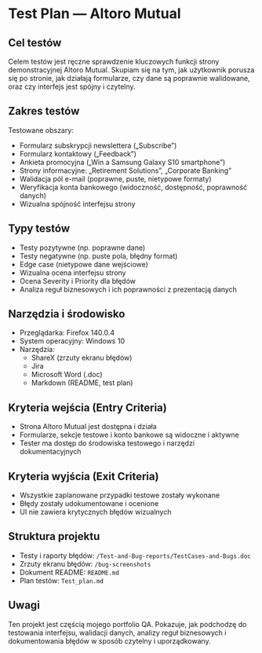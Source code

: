#  Test Plan — Altoro Mutual

##  Cel testów

Celem testów jest ręczne sprawdzenie kluczowych funkcji strony demonstracyjnej Altoro Mutual. Skupiam się na tym, jak użytkownik porusza się po stronie, jak działają formularze, czy dane są poprawnie walidowane, oraz czy interfejs jest spójny i czytelny.

##  Zakres testów

Testowane obszary:
- Formularz subskrypcji newslettera („Subscribe”)
- Formularz kontaktowy („Feedback”)
- Ankieta promocyjna („Win a Samsung Galaxy S10 smartphone”)
- Strony informacyjne: „Retirement Solutions”, „Corporate Banking”
- Walidacja pól e-mail (poprawne, puste, nietypowe formaty)
- Weryfikacja konta bankowego (widoczność, dostępność, poprawność danych)
- Wizualna spójność interfejsu strony

##  Typy testów

- Testy pozytywne (np. poprawne dane)
- Testy negatywne (np. puste pola, błędny format)
- Edge case (nietypowe dane wejściowe)
- Wizualna ocena interfejsu strony
- Ocena Severity i Priority dla błędów
- Analiza reguł biznesowych i ich poprawności z prezentacją danych

##  Narzędzia i środowisko

- Przeglądarka: Firefox 140.0.4  
- System operacyjny: Windows 10  
- Narzędzia:  
  - ShareX (zrzuty ekranu błędów)
  - Jira 
  - Microsoft Word (.doc)  
  - Markdown (README, test plan)

##  Kryteria wejścia (Entry Criteria)

- Strona Altoro Mutual jest dostępna i działa
- Formularze, sekcje testowe i konto bankowe są widoczne i aktywne  
- Tester ma dostęp do środowiska testowego i narzędzi dokumentacyjnych  

##  Kryteria wyjścia (Exit Criteria)

- Wszystkie zaplanowane przypadki testowe zostały wykonane  
- Błędy zostały udokumentowane i ocenione  
- UI nie zawiera krytycznych błędów wizualnych  

##  Struktura projektu

- Testy i raporty błędów: `/Test-and-Bug-reports/TestCases-and-Bugs.doc`  
- Zrzuty ekranu błędów: `/bug-screenshots`  
- Dokument README: `README.md`  
- Plan testów: `Test_plan.md`

##  Uwagi

Ten projekt jest częścią mojego portfolio QA. Pokazuje, jak podchodzę do testowania interfejsu, walidacji danych, analizy reguł biznesowych i dokumentowania błędów w sposób  czytelny i uporządkowany.

